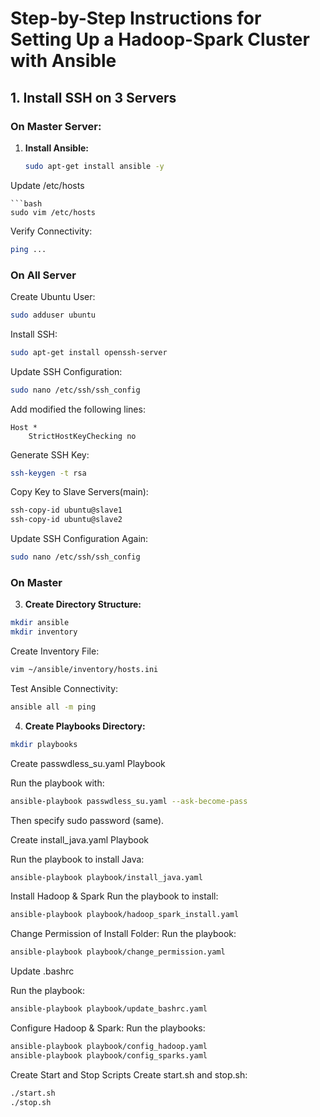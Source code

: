 # Step-by-Step Instructions for Setting Up a Hadoop-Spark Cluster with Ansible

## 1. Install SSH on 3 Servers

### On Master Server:
1. **Install Ansible:**
   ```bash
   sudo apt-get install ansible -y
Update /etc/hosts
   ```
   ```bash
sudo vim /etc/hosts
   ```
Verify Connectivity:

   ```bash
ping ...
```

### On All Server

Create Ubuntu User:
   
   ```bash
sudo adduser ubuntu
```
Install SSH:
   
   ```bash
sudo apt-get install openssh-server
```
Update SSH Configuration:

   ```bash
sudo nano /etc/ssh/ssh_config
```
Add modified the following lines:
```
Host *
    StrictHostKeyChecking no
```
Generate SSH Key:
   ```bash
ssh-keygen -t rsa
```
Copy Key to Slave Servers(main):

   ```bash
ssh-copy-id ubuntu@slave1
ssh-copy-id ubuntu@slave2
```
Update SSH Configuration Again:

```bash
sudo nano /etc/ssh/ssh_config
```
### On Master

3. **Create Directory Structure:**

```bash
mkdir ansible
mkdir inventory
```

Create Inventory File:

   ```bash
vim ~/ansible/inventory/hosts.ini
```

Test Ansible Connectivity:

   ```bash
ansible all -m ping
```

4. **Create Playbooks Directory:**

```bash
mkdir playbooks
```

Create passwdless_su.yaml Playbook

Run the playbook with:

   ```bash
ansible-playbook passwdless_su.yaml --ask-become-pass
```
Then specify sudo password (same).

Create install_java.yaml Playbook

Run the playbook to install Java:

   ```bash
ansible-playbook playbook/install_java.yaml
```

Install Hadoop & Spark
Run the playbook to install:

   ```bash
ansible-playbook playbook/hadoop_spark_install.yaml
```
Change Permission of Install Folder:
Run the playbook:

   ```bash
ansible-playbook playbook/change_permission.yaml
```

Update .bashrc

Run the playbook:

   ```bash
ansible-playbook playbook/update_bashrc.yaml
```

Configure Hadoop & Spark:
Run the playbooks:

   ```bash
ansible-playbook playbook/config_hadoop.yaml
ansible-playbook playbook/config_sparks.yaml
```

Create Start and Stop Scripts
Create start.sh and stop.sh:

   ```bash
./start.sh
./stop.sh
```
